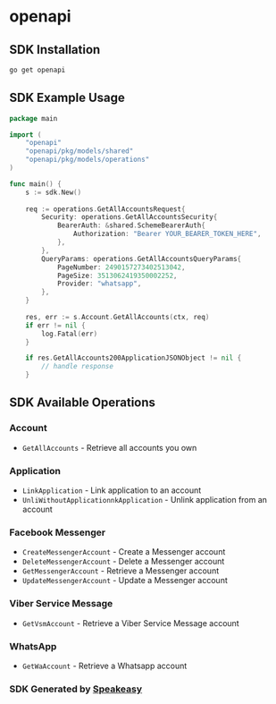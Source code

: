 # openapi

<!-- Start SDK Installation -->
## SDK Installation

```bash
go get openapi
```
<!-- End SDK Installation -->

## SDK Example Usage
<!-- Start SDK Example Usage -->
```go
package main

import (
    "openapi"
    "openapi/pkg/models/shared"
    "openapi/pkg/models/operations"
)

func main() {
    s := sdk.New()
    
    req := operations.GetAllAccountsRequest{
        Security: operations.GetAllAccountsSecurity{
            BearerAuth: &shared.SchemeBearerAuth{
                Authorization: "Bearer YOUR_BEARER_TOKEN_HERE",
            },
        },
        QueryParams: operations.GetAllAccountsQueryParams{
            PageNumber: 2490157273402513042,
            PageSize: 3513062419350002252,
            Provider: "whatsapp",
        },
    }
    
    res, err := s.Account.GetAllAccounts(ctx, req)
    if err != nil {
        log.Fatal(err)
    }

    if res.GetAllAccounts200ApplicationJSONObject != nil {
        // handle response
    }
```
<!-- End SDK Example Usage -->

<!-- Start SDK Available Operations -->
## SDK Available Operations

### Account

* `GetAllAccounts` - Retrieve all accounts you own

### Application

* `LinkApplication` - Link application to an account
* `UnliWithoutApplicationnkApplication` - Unlink application from an account

### Facebook Messenger

* `CreateMessengerAccount` - Create a Messenger account
* `DeleteMessengerAccount` - Delete a Messenger account
* `GetMessengerAccount` - Retrieve a Messenger account
* `UpdateMessengerAccount` - Update a Messenger account

### Viber Service Message

* `GetVsmAccount` - Retrieve a Viber Service Message account

### WhatsApp

* `GetWaAccount` - Retrieve a Whatsapp account

<!-- End SDK Available Operations -->

### SDK Generated by [Speakeasy](https://docs.speakeasyapi.dev/docs/using-speakeasy/client-sdks)
